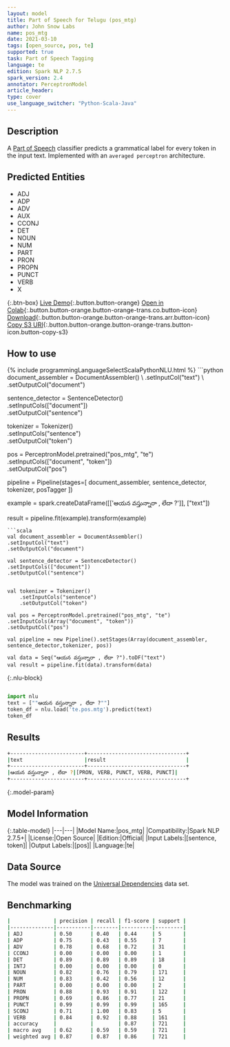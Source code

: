 ```yaml
---
layout: model
title: Part of Speech for Telugu (pos_mtg)
author: John Snow Labs
name: pos_mtg
date: 2021-03-10
tags: [open_source, pos, te]
supported: true
task: Part of Speech Tagging
language: te
edition: Spark NLP 2.7.5
spark_version: 2.4
annotator: PerceptronModel
article_header:
type: cover
use_language_switcher: "Python-Scala-Java"
---
```


## Description

A [Part of Speech](https://en.wikipedia.org/wiki/Part_of_speech) classifier predicts a grammatical label for every token in the input text. Implemented with an `averaged perceptron` architecture.

## Predicted Entities

- ADJ
- ADP
- ADV
- AUX
- CCONJ
- DET
- NOUN
- NUM
- PART
- PRON
- PROPN
- PUNCT
- VERB
- X

{:.btn-box}
[Live Demo](https://demo.johnsnowlabs.com/public/GRAMMAR_EN/){:.button.button-orange}
[Open in Colab](https://colab.research.google.com/github/JohnSnowLabs/spark-nlp-workshop/blob/master/tutorials/streamlit_notebooks/GRAMMAR_EN.ipynb){:.button.button-orange.button-orange-trans.co.button-icon}
[Download](https://s3.amazonaws.com/auxdata.johnsnowlabs.com/public/models/pos_mtg_te_2.7.5_2.4_1615400812325.zip){:.button.button-orange.button-orange-trans.arr.button-icon}
[Copy S3 URI](s3://auxdata.johnsnowlabs.com/public/models/pos_mtg_te_2.7.5_2.4_1615400812325.zip){:.button.button-orange.button-orange-trans.button-icon.button-copy-s3}

## How to use



<div class="tabs-box" markdown="1">
{% include programmingLanguageSelectScalaPythonNLU.html %}
```python
document_assembler = DocumentAssembler() \
.setInputCol("text") \
.setOutputCol("document")

sentence_detector = SentenceDetector() \
.setInputCols(["document"]) \
.setOutputCol("sentence")

tokenizer = Tokenizer()\
    .setInputCols("sentence")\
    .setOutputCol("token")

pos = PerceptronModel.pretrained("pos_mtg", "te") \
.setInputCols(["document", "token"]) \
.setOutputCol("pos")

pipeline = Pipeline(stages=[
document_assembler,
sentence_detector,
tokenizer,
posTagger
])

example = spark.createDataFrame([['ఆయన వస్తున్నారా , లేదా ?']], ["text"])

result = pipeline.fit(example).transform(example)
```
```scala
val document_assembler = DocumentAssembler()
.setInputCol("text")
.setOutputCol("document")

val sentence_detector = SentenceDetector()
.setInputCols(["document"])
.setOutputCol("sentence")


val tokenizer = Tokenizer()
    .setInputCols("sentence")
    .setOutputCol("token")

val pos = PerceptronModel.pretrained("pos_mtg", "te")
.setInputCols(Array("document", "token"))
.setOutputCol("pos")

val pipeline = new Pipeline().setStages(Array(document_assembler, sentence_detector,tokenizer, pos))

val data = Seq("ఆయన వస్తున్నారా , లేదా ?").toDF("text")
val result = pipeline.fit(data).transform(data)
```

{:.nlu-block}
```python

import nlu
text = [""ఆయన వస్తున్నారా , లేదా ?""]
token_df = nlu.load('te.pos.mtg').predict(text)
token_df
```
</div>

## Results

```bash
+------------------------+--------------------------------+
|text                    |result                          |
+------------------------+--------------------------------+
|ఆయన వస్తున్నారా , లేదా ?|[PRON, VERB, PUNCT, VERB, PUNCT]|
+------------------------+--------------------------------+
```

{:.model-param}
## Model Information

{:.table-model}
|---|---|
|Model Name:|pos_mtg|
|Compatibility:|Spark NLP 2.7.5+|
|License:|Open Source|
|Edition:|Official|
|Input Labels:|[sentence, token]|
|Output Labels:|[pos]|
|Language:|te|

## Data Source

The model was trained on the [Universal Dependencies](https://www.universaldependencies.org) data set.

## Benchmarking

```bash
|              | precision | recall | f1-score | support |
|--------------|-----------|--------|----------|---------|
| ADJ          | 0.50      | 0.40   | 0.44     | 5       |
| ADP          | 0.75      | 0.43   | 0.55     | 7       |
| ADV          | 0.78      | 0.68   | 0.72     | 31      |
| CCONJ        | 0.00      | 0.00   | 0.00     | 1       |
| DET          | 0.89      | 0.89   | 0.89     | 18      |
| INTJ         | 0.00      | 0.00   | 0.00     | 0       |
| NOUN         | 0.82      | 0.76   | 0.79     | 171     |
| NUM          | 0.83      | 0.42   | 0.56     | 12      |
| PART         | 0.00      | 0.00   | 0.00     | 2       |
| PRON         | 0.88      | 0.93   | 0.91     | 122     |
| PROPN        | 0.69      | 0.86   | 0.77     | 21      |
| PUNCT        | 0.99      | 0.99   | 0.99     | 165     |
| SCONJ        | 0.71      | 1.00   | 0.83     | 5       |
| VERB         | 0.84      | 0.92   | 0.88     | 161     |
| accuracy     |           |        | 0.87     | 721     |
| macro avg    | 0.62      | 0.59   | 0.59     | 721     |
| weighted avg | 0.87      | 0.87   | 0.86     | 721     |
```